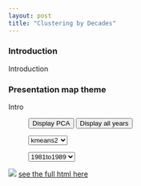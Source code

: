 ```yaml
---
layout: post
title: "Clustering by Decades"
---
```




<head>
<style>
li {
    display: inline;
}
</style>
</head>

### Introduction

Introduction 


### Presentation map theme

Intro


<figure>
<div>
	<input type="button" onclick="display_pca_clustbydec()" id="pca_button_clustbydec" value="Display PCA">
   <input type="button" onclick="display_mult_clustbydec()" id="mult_button_clustbydec" value="Display all years">

</div>
</figure>

<figure>
<select onchange="theThingToDoIfItChange_clustbydec()" id="selection_cluster_clustbydec">
      <option value="kmeans2">kmeans2</option>
      <option value="kmeans3">kmeans3</option>
      <option value="kmeans4">kmeans4</option>
      <option value="kmeans5">kmeans5</option>
	  <option value="DBSCAN">DBSCAN</option>
</select>
</figure>





<div style="" id="one_year_clustbydec">
<figure>
<select onchange="theThingToDoIfItChange_clustbydec()" id="selection_year_clustbydec">
      <option value="1980">1981to1989</option>
      <option value="1990">1990to1999</option>
      <option value="2000">2000to2009</option>
      <option value="2010">2010to2017</option>
</select>
</figure>



<img src="{{ site.github.url }}/assets/data/decade/1980/kmeans2.png" id="image_cluster_clustbydec">
<a href="{{ site.github.url }}/assets/data/decade/1980/kmeans2.html" id="map_cluster_clustbydec"> see the full html here</a>

<div style="display: none;" id="pca_div_clustbydec">
<img src="{{ site.github.url }}/assets/data/maps_theme_ml/EconomyPCAA_kmeans2.png" id="pca_image_clustbydec">
</div>
</div>

<div style="display: none;" id="all_year_clustbydec">
  <img src="{{ site.github.url }}/assets/data/decade/1980/kmeans2.png" id="image_cluster_1980">
<a href="{{ site.github.url }}/assets/data/decade/1980/kmeans2.html" id="map_cluster_1980"> see the full html here 
<div style="display: none;" id="pca_div_1980">
<img src="{{ site.github.url }}/assets/data/decade/1980/PCAA_kmeans2.png" id="pca_image_1980">
</div>

  <img src="{{ site.github.url }}/assets/data/decade/1990/kmeans2.png" id="image_cluster_1990">
<a href="{{ site.github.url }}/assets/data/decade/1990/kmeans2.html" id="map_cluster_1990"> see the full html here 
<div style="display: none;" id="pca_div_1990">
<img src="{{ site.github.url }}/assets/data/decade/1990/PCAA_kmeans2.png" id="pca_image_1990">
</div>

  <img src="{{ site.github.url }}/assets/data/decade/2000/kmeans2.png" id="image_cluster_2000">
<a href="{{ site.github.url }}/assets/data/decade/2000/kmeans2.html" id="map_cluster_2000"> see the full html here 
<div style="display: none;" id="pca_div_2000">
<img src="{{ site.github.url }}/assets/data/decade/2000/PCAA_kmeans2.png" id="pca_image_2000">
</div>

  <img src="{{ site.github.url }}/assets/data/decade/2010/kmeans2.png" id="image_cluster_2010">
<a href="{{ site.github.url }}/assets/data/decade/2010/kmeans2.html" id="map_cluster_2010"> see the full html here 
<div style="display: none;" id="pca_div_2010">
<img src="{{ site.github.url }}/assets/data/decade/2010/PCAA_kmeans2.png" id="pca_image_2010">
</div>

</div>




	
<figure>
	<script type="text/javascript">
		function theThingToDoIfItChange_clustbydec(){
			
			
			let selected_decade = document.getElementById("selection_year_clustbydec").value;
			let selected_cluster = document.getElementById("selection_cluster_clustbydec").value;
			
		
			let image_cluster = document.getElementById("image_cluster_clustbydec");
			let map_cluster = document.getElementById("map_cluster_clustbydec");
			
			
			
			image_cluster.setAttribute("src", "{{ site.github.url }}/assets/data/decade/"+selected_decade+"/"+selected_cluster+".png");
			map_cluster.setAttribute("href","{{ site.github.url }}/assets/data/decade/"+selected_decade+"/"+selected_cluster+".html");
			
			let image_pca = document.getElementById("pca_image_clustbydec");
			
				image_pca.setAttribute("src", "{{ site.github.url }}/assets/data/decade/"+selected_decade+"/PCAA_"+selected_cluster+".png");
			
			
			var i = 1980;
			while (i<2020){
				document.getElementById("image_cluster_"+i).setAttribute("src", "{{ site.github.url }}/assets/data/decade/"+i+"/"+selected_cluster+".png");
				document.getElementById("map_cluster_"+i).setAttribute("href", "{{ site.github.url }}/assets/data/decade/"+i+"/"+selected_cluster+".html");;
				document.getElementById("pca_image_"+i).setAttribute("src", "{{ site.github.url }}/assets/data/decade/"+i+"/PCAA_"+selected_cluster+".png");;
				i = i + 10 ;
			}
			
		};
		
		
		
		function display_pca_clustbydec() {
		let button = document.getElementById("pca_button_clustbydec");
		let div = document.getElementById("pca_div_clustbydec");
		
		if(button.value == "Display PCA") {
			button.setAttribute("value","Hide PCA");
			var i = 1980;
			while (i<2020){
				document.getElementById("pca_div_"+i).setAttribute("style","");
				i = i + 10 ;
			}
			
			
			div.setAttribute("style","");
			
		}else {
			button.setAttribute("value","Display PCA");
			div.setAttribute("style","display: none;");
			var i = 1980
			while (i<2020){
				document.getElementById("pca_div_"+i).setAttribute("style","display: none;");
				i = i + 10 ;
			}
		};
		};
		
		
		function display_mult_clustbydec() {
		let button = document.getElementById("mult_button_clustbydec");
		let all_year = document.getElementById("all_year_clustbydec");
		let one_year = document.getElementById("one_year_clustbydec");
		
		if(button.value == "Display all years") {
			button.setAttribute("value","Display one year");
			all_year.setAttribute("style","");
			one_year.setAttribute("style","display: none;");
		}else {
			button.setAttribute("value","Display all years");
			all_year.setAttribute("style","display: none;");
			one_year.setAttribute("style","");
			
		};
		
		};
		
		
	


	</script>
</figure>
analyse results

discuss results

## Conclusion 

